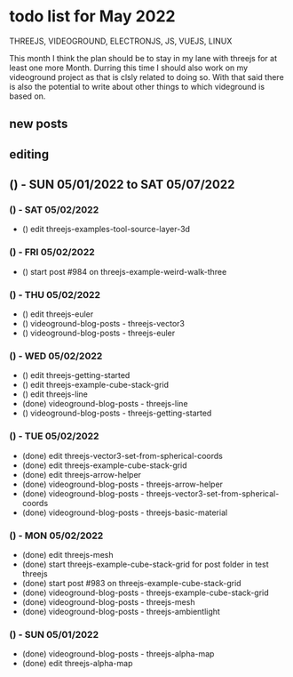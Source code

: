 # todo list for May 2022

THREEJS, VIDEOGROUND, ELECTRONJS, JS, VUEJS, LINUX

This month I think the plan should be to stay in my lane with threejs for at least one more Month. Durring this time I should also work on my videoground project as that is clsly related to doing so. With that said there is also the potential to write about other things to which videground is based on.

## new posts

## editing 


<!-- ////////// //////////
    WEEK 1
/////////////// ///////-->
## () - SUN 05/01/2022 to  SAT 05/07/2022

### () - SAT 05/02/2022
* () edit threejs-examples-tool-source-layer-3d

### () - FRI 05/02/2022
* () start post #984 on threejs-example-weird-walk-three

### () - THU 05/02/2022
* () edit threejs-euler
* () videoground-blog-posts - threejs-vector3
* () videoground-blog-posts - threejs-euler

### () - WED 05/02/2022
* () edit threejs-getting-started
* () edit threejs-example-cube-stack-grid
* () edit threejs-line
* (done) videoground-blog-posts - threejs-line
* () videoground-blog-posts - threejs-getting-started


### () - TUE 05/02/2022
* (done) edit threejs-vector3-set-from-spherical-coords
* (done) edit threejs-example-cube-stack-grid
* (done) edit threejs-arrow-helper
* (done) videoground-blog-posts - threejs-arrow-helper
* (done) videoground-blog-posts - threejs-vector3-set-from-spherical-coords
* (done) videoground-blog-posts - threejs-basic-material

### () - MON 05/02/2022
* (done) edit threejs-mesh
* (done) start threejs-example-cube-stack-grid for post folder in test threejs
* (done) start post #983 on threejs-example-cube-stack-grid
* (done) videoground-blog-posts - threejs-example-cube-stack-grid
* (done) videoground-blog-posts - threejs-mesh
* (done) videoground-blog-posts - threejs-ambientlight


### () - SUN 05/01/2022
* (done) videoground-blog-posts - threejs-alpha-map
* (done) edit threejs-alpha-map